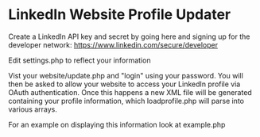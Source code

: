 LinkedIn Website Profile Updater
===========================

Create a LinkedIn API key and secret by going here and signing up for the developer network:
https://www.linkedin.com/secure/developer

Edit settings.php to reflect your information

Vist your website/update.php and "login" using your password. You will then be asked to allow your website to access your LinkedIn profile via OAuth authentication. Once this happens a new XML file will be generated containing your profile information, which loadprofile.php will parse into various arrays.

For an example on displaying this information look at example.php
